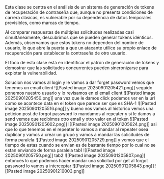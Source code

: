 Esta clase se centra en el análisis de un sistema de generación de tokens de recuperación de contraseña que, aunque no presenta condiciones de carrera clásicas, es vulnerable por su dependencia de datos temporales previsibles, como marcas de tiempo.

Al comparar respuestas de múltiples solicitudes realizadas casi simultáneamente, descubrimos que se pueden generar tokens idénticos. Además, observamos que estos tokens no dependen del nombre de usuario, lo que abre la puerta a que un atacante utilice su propio enlace de recuperación para establecer la contraseña de otro usuario.

El foco de esta clase está en identificar el patrón de generación de tokens y demostrar que las solicitudes concurrentes pueden sincronizarse para explotar la vulnerabilidad.

Solucion
nos vamos al login y le vamos a dar forget password vemos que tenemos un email client
![[Pasted image 20250901205421.png]]
seguido ponemos nuestro usuario y lo revisamos en el email client
![[Pasted image 20250901205450.png]]
una vez que le damos click podemos ver en la url como se acontece data en el token que parece ser que es SHA-1
![[Pasted image 20250901205516.png]]
y bueno nos vamos al historico vemos una peticion post de forgot password lo mandamos al repeater y si le damos a send
vemos que recibimos otro email y otro valor en el token
![[Pasted image 20250901205602.png]]
![[Pasted image 20250901205624.png]]
asi que lo que tenemos en el repeater lo vamos a mandar al repeater osea duplicar y vamos a crear un grupo y vamos a mandar las solicitudes de forma paralela
![[Pasted image 20250901205729.png]]
y vemos que el tiempo de estas cuando se envian es de bastante tiempo por lo cual no se estan enviando de forma paralela
tab1
![[Pasted image 20250901205750.png]]
tab2
![[Pasted image 20250901205807.png]]
entonces lo que podemos hacer mandar una solicitud por get al forgot password lo vamos a interceptar
![[Pasted image 20250901205843.png]]
![[Pasted image 20250901210003.png]]
